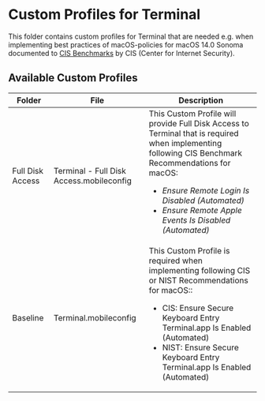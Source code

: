 # Custom Profiles for Terminal

This folder contains custom profiles for Terminal that are needed e.g. when implementing best practices of macOS-policies for macOS  14.0 Sonoma documented to [CIS Benchmarks](https://www.cisecurity.org/cis-benchmarks) by CIS (Center for Internet Security).

## Available Custom Profiles
| Folder | File | Description |
| ----------- | ----------- | ----------- |
| Full Disk Access | Terminal - Full Disk Access.mobileconfig | This Custom Profile will provide Full Disk Access to Terminal that is required when implementing following CIS Benchmark Recommendations for macOS: <ul><li>*Ensure Remote Login Is Disabled (Automated)*</li><li>*Ensure Remote Apple Events Is Disabled (Automated)*</li></ul> |
| Baseline | Terminal.mobileconfig | This Custom Profile is required when implementing following CIS or NIST Recommendations for macOS:: <ul><li>CIS: Ensure Secure Keyboard Entry Terminal.app Is Enabled (Automated)</li><li>NIST: Ensure Secure Keyboard Entry Terminal.app Is Enabled (Automated)</li></ul>|
